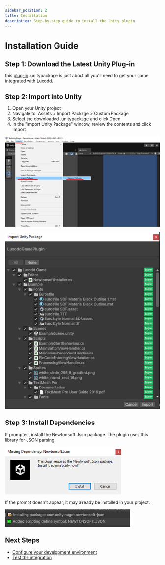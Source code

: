 ```yaml
---
sidebar_position: 2
title: Installation
description: Step-by-step guide to install the Unity plugin
---
```


# Installation Guide

## Step 1: Download the Latest Unity Plug-in 
this [plug-in](https://github.com/luxodd/unity-plugin/releases) .unitypackage is just about all you'll need to get your game integrated with Luxodd.

## Step 2: Import into Unity
1. Open your Unity project
2. Navigate to: Assets > Import Package > Custom Package
3. Select the downloaded .unitypackage and click Open
4. In the "Import Unity Package" window, review the contents and click Import

![Import Package Menu](./assets/image2.png)

![Import Unity Package Window](./assets/image3.png)

## Step 3: Install Dependencies
If prompted, install the Newtonsoft.Json package. The plugin uses this library for JSON parsing.

![Newtonsoft.Json Package Prompt](./assets/image9.png)

If the prompt doesn't appear, it may already be installed in your project.

![Newtonsoft.Json Already Installed](./assets/image7.png)

## Next Steps
- [Configure your development environment](./configuration.md)
- [Test the integration](./testing.md) 